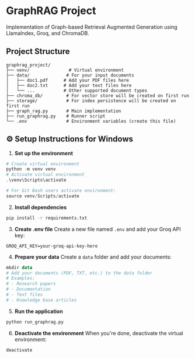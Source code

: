 # GraphRAG Project

Implementation of Graph-based Retrieval Augmented Generation using LlamaIndex, Groq, and ChromaDB.

## Project Structure

```
graphrag_project/
├── venv/               # Virtual environment
├── data/              # For your input documents
│   ├── doc1.pdf      # Add your PDF files here
│   ├── doc2.txt      # Add your text files here
│   └── ...           # Other supported document types
├── chroma_db/         # For vector store will be created on first run
├── storage/           # For index persistence will be created on first run
├── graph_rag.py       # Main implementation
├── run_graphrag.py    # Runner script
└── .env               # Environment variables (create this file)
```

## ⚙️ Setup Instructions for Windows

1. **Set up the environment**

```powershell
# Create virtual environment
python -m venv venv
# Activate virtual environment
.\venv\Scripts\activate

# For Git Bash users activate environment:
source venv/Scripts/activate
```

2. **Install dependencies**

```bash
pip install -r requirements.txt
```

3. **Create .env file**
   Create a new file named `.env` and add your Groq API key:

```properties
GROQ_API_KEY=your-groq-api-key-here
```

4. **Prepare your data**
   Create a `data` folder and add your documents:

```powershell
mkdir data
# Add your documents (PDF, TXT, etc.) to the data folder
# Examples:
# - Research papers
# - Documentation
# - Text files
# - Knowledge base articles
```

5. **Run the application**

```bash
python run_graphrag.py
```

6. **Deactivate the environment**
   When you're done, deactivate the virtual environment:

```bash
deactivate
```
